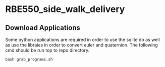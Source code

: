# RBE550_side_walk_delivery

## Download Applications
Some python applications are required in order to use the sqlite db as well as use the libraies in order to convert euler and quaternion. The following cmd should be run top to repo directory.
```
bash grab_programs.sh 
```
